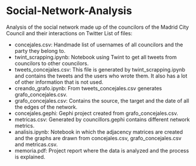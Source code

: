 # Social-Network-Analysis
Analysis of the social network made up of the councilors of the Madrid City Council and their interactions on Twitter
List of files:
- concejales.csv: Handmade list of usernames of all councilors and the party they belong to.
- twint_scrapping.ipynb: Notebook using Twint to get all tweets from councilors to other councilors.
- tweets_concejales.csv: This file is generated by twint_scrapping.ipynb and contains the tweets and the users who wrote them. It also has a lot of other information that is not used.
- creando_grafo.ipynb: From tweets_concejales.csv generates grafo_concejales.csv.
- grafo_concejales.csv: Contains the source, the target and the date of all the edges of the network.
- concejales.gephi: Gephi project created from grafo_concejales.csv.
- metricas.csv: Generated by councillors.gephi contains different network metrics.
- analisis.ipynb: Notebook in which the adjacency matrices are created and the graphs are drawn from concejales.csv, grafo_concejales.csv and metricas.csv.
- memoria.pdf: Project report where the data is analyzed and the process is explained.
